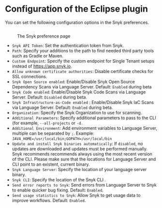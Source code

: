 # Configuration of the Eclipse plugin

You can set the following configuration options in the Snyk preferences.

<figure><img src="../../.gitbook/assets/image (3) (1) (4) (1) (1).png" alt=""><figcaption><p>The Snyk preference page</p></figcaption></figure>

* `Snyk API Token`: Set the authentication token from Snyk.
* `Path`: Specify your additions to the path to find needed third party tools such as Gradle or Maven.
* `Custom Endpoint`: Specify the custom endpoint for Single Tenant setups instead of https://app.snyk.io.
* `Allow unknown certificate authorities`: Disable certificate checks for SSL connections.
* `Snyk Open Source enabled`: Enable/Disable Snyk Open Source Dependency Scans via Language Server. Default: `Enabled` during beta
* `Snyk Code enabled`: Enable/Disable Snyk Code Scans via Language Server. Default: `Disabled` during beta.
* `Snyk Infrastructure-as-Code enabled` : Enable/Disable Snyk IaC Scans via Language Server. Default: `Enabled` during beta.
* `Organization`: Specify the Snyk Organization to use for scanning.
* `Additional Parameters`: Specify additional parameters to pass to the CLI (for example, `--all-projects` or `-d.`
* `Additional Environment`: Add environment variables to Language Server, multiple can be separated by `;`. Example: `JAVA_HOME=/usr/local/bin;GOPATH=/usr/local/bin`
* `Update and install Snyk binaries automatically`: If `disabled`, no updates are downloaded and updates must be performed manually. Snyk recommends recommends always using the most recent version of the CLI. Please make sure that the locations for Language Server and CLI point to an existent, current binary.
* `Snyk Language Server`: Specify the location of your language server binary.
* `Snyk CLI`: Specify the location of the Snyk CLI .
* `Send error reports to Snyk`: Send errors from Language Server to Snyk to enable quicker bug fixing. Default: `Enabled`.
* `Send usage statistics to Snyk`: Allow Snyk to get usage data to improve workflows. Default: `Enabled`.

###
